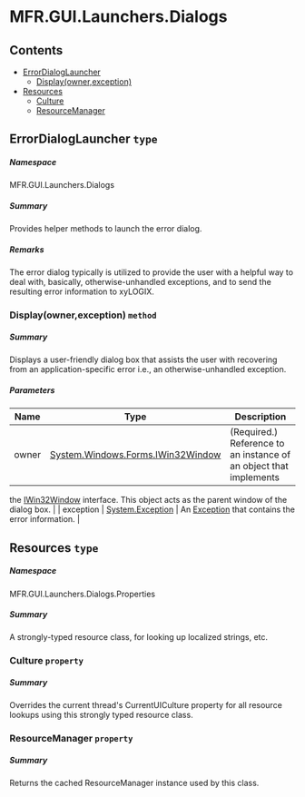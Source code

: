 <a name='assembly'></a>
# MFR.GUI.Launchers.Dialogs

## Contents

- [ErrorDialogLauncher](#T-MFR-GUI-Launchers-Dialogs-ErrorDialogLauncher 'MFR.GUI.Launchers.Dialogs.ErrorDialogLauncher')
  - [Display(owner,exception)](#M-MFR-GUI-Launchers-Dialogs-ErrorDialogLauncher-Display-System-Windows-Forms-IWin32Window,System-Exception- 'MFR.GUI.Launchers.Dialogs.ErrorDialogLauncher.Display(System.Windows.Forms.IWin32Window,System.Exception)')
- [Resources](#T-MFR-GUI-Launchers-Dialogs-Properties-Resources 'MFR.GUI.Launchers.Dialogs.Properties.Resources')
  - [Culture](#P-MFR-GUI-Launchers-Dialogs-Properties-Resources-Culture 'MFR.GUI.Launchers.Dialogs.Properties.Resources.Culture')
  - [ResourceManager](#P-MFR-GUI-Launchers-Dialogs-Properties-Resources-ResourceManager 'MFR.GUI.Launchers.Dialogs.Properties.Resources.ResourceManager')

<a name='T-MFR-GUI-Launchers-Dialogs-ErrorDialogLauncher'></a>
## ErrorDialogLauncher `type`

##### Namespace

MFR.GUI.Launchers.Dialogs

##### Summary

Provides helper methods to launch the error dialog.

##### Remarks

The error dialog typically is utilized to provide the user with a
helpful way to deal with, basically, otherwise-unhandled exceptions, and
to send the resulting error information to xyLOGIX.

<a name='M-MFR-GUI-Launchers-Dialogs-ErrorDialogLauncher-Display-System-Windows-Forms-IWin32Window,System-Exception-'></a>
### Display(owner,exception) `method`

##### Summary

Displays a user-friendly dialog box that assists the user with
recovering from an application-specific error i.e., an
otherwise-unhandled exception.

##### Parameters

| Name | Type | Description |
| ---- | ---- | ----------- |
| owner | [System.Windows.Forms.IWin32Window](http://msdn.microsoft.com/query/dev14.query?appId=Dev14IDEF1&l=EN-US&k=k:System.Windows.Forms.IWin32Window 'System.Windows.Forms.IWin32Window') | (Required.) Reference to an instance of an object that implements
the [IWin32Window](http://msdn.microsoft.com/query/dev14.query?appId=Dev14IDEF1&l=EN-US&k=k:System.Windows.Forms.IWin32Window 'System.Windows.Forms.IWin32Window') interface.
This object acts as the parent window of the dialog box. |
| exception | [System.Exception](http://msdn.microsoft.com/query/dev14.query?appId=Dev14IDEF1&l=EN-US&k=k:System.Exception 'System.Exception') | An [Exception](http://msdn.microsoft.com/query/dev14.query?appId=Dev14IDEF1&l=EN-US&k=k:System.Exception 'System.Exception') that contains the error information. |

<a name='T-MFR-GUI-Launchers-Dialogs-Properties-Resources'></a>
## Resources `type`

##### Namespace

MFR.GUI.Launchers.Dialogs.Properties

##### Summary

A strongly-typed resource class, for looking up localized strings, etc.

<a name='P-MFR-GUI-Launchers-Dialogs-Properties-Resources-Culture'></a>
### Culture `property`

##### Summary

Overrides the current thread's CurrentUICulture property for all
  resource lookups using this strongly typed resource class.

<a name='P-MFR-GUI-Launchers-Dialogs-Properties-Resources-ResourceManager'></a>
### ResourceManager `property`

##### Summary

Returns the cached ResourceManager instance used by this class.
